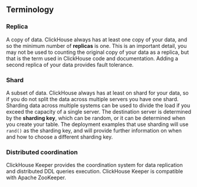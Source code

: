 ## Terminology
### Replica 
A copy of data.  ClickHouse always has at least one copy of your data, and so the minimum number of **replicas** is one.  This is an important detail, you may not be used to counting the original copy of your data as a replica, but that is the term used in ClickHouse code and documentation.  Adding a second replica of your data provides fault tolerance. 

### Shard
A subset of data.  ClickHouse always has at least on shard for your data, so if you do not split the data across multiple servers you have one shard.  Sharding data across multiple systems can be used to divide the load if you exceed the capacity of a single server. The destination server is determined by the **sharding key**, which can be random, or it can be determined when you create your table.  The deployment examples that use sharding will use `rand()` as the sharding key, and will provide further information on when and how to choose a different sharding key.

### Distributed coordination
ClickHouse Keeper provides the coordination system for data replication and distributed DDL queries execution. ClickHouse Keeper is compatible with Apache ZooKeeper.
